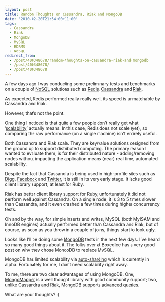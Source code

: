 ```yaml
---
layout: post
title: Random Thoughts on Cassandra, Riak and MongoDB
date: '2010-02-20T21:54:00+11:00'
tags:
  - Cassandra
  - Riak
  - MongoDB
  - MySQL
  - RDBMS
  - NoSQL
redirect_from:
  - /post/400348678/random-thoughts-on-cassandra-riak-and-mongodb
  - /post/400348678/
  - /post/400348678
---
```


A few days ago I was conducting some preliminary tests and benchmarks on a couple of [NoSQL](http://en.wikipedia.org/wiki/NoSQL) solutions such as [Redis](http://code.google.com/p/redis/), [Cassandra](http://incubator.apache.org/cassandra/) and [Riak](http://riak.basho.com/).

As expected, Redis performed really really well, its speed is unmatchable by Cassandra and Riak.

However, that’s not the point.

One thing I noticed is that quite a few people don’t really get what ’[scalability](http://en.wikipedia.org/wiki/Scalability)’ actually means. In this case, Redis does not scale (yet), so comparing the raw performance (on a single machine) isn’t entirely useful.

Both Cassandra and Riak scale. They are key/value solutions designed from the ground up to support distributed computing. The primary reason I wanted to evaluate them, is for their distributed nature - adding/removing nodes without impacting the application means (near) real time, automated scalability.

Despite the fact that Cassandra is being used in high-profile sites such as [Digg](http://digg.com/), [Facebook](http://facebook.com/) and [Twitter](http://twitter.com/), it is still in its very early stage. It lacks good client library support, at least for Ruby.

Riak has better client library support for Ruby, unfortunately it did not perform well against Cassandra. On a single node, it is 3 to 5 times slower than Cassandra, and it even crashed a few times during higher concurrency tests.

Oh and by the way, for simple inserts and writes, MySQL (both MyISAM and InnoDB engines) actually performed better than Cassandra and Riak, but of course, as soon as you throw in a couple of joins, things start to look ugly.

Looks like I’ll be doing some [MongoDB](http://mongodb.org/) tests in the next few days. I’ve heard so many good things about it. The folks over at BoxedIce has a very good post on [why they chose MongoDB to replace MySQL](http://blog.boxedice.com/2009/07/25/choosing-a-non-relational-database-why-we-migrated-from-mysql-to-mongodb/).

MongoDB has limited scalability via [auto-sharding](http://www.mongodb.org/display/DOCS/Sharding+Design) which is currently in alpha. Fortunately for me, I don’t need scalability right away.

To me, there are two clear advantages of using MongoDB. One, [MongoMapper](http://github.com/jnunemaker/mongomapper) is a well thought library with good community support; two, unlike Cassandra and Riak, MongoDB supports [advanced queries](http://www.mongodb.org/display/DOCS/Advanced+Queries).

What are your thoughts? :)
